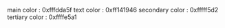 main color : 0xfffdda5f
text color : 0xff141946
secondary color : 0xfffff5d2
tertiary color : 0xffffe5a1